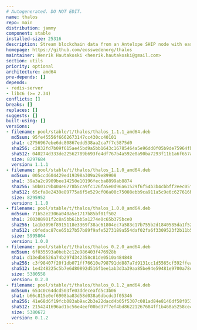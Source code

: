 ```yaml
---
# Autogenerated. DO NOT EDIT.
name: thalos
repo: main
distribution: jammy
component: stable
installed-size: 25316
description: Stream blockchain data from an Antelope SHIP node with ease.
homepage: https://github.com/eosswedenorg/thalos
maintainer: Henrik Hautakoski <henrik.hautakoski@gmail.com>
section: utils
priority: optional
architecture: amd64
pre-depends: []
depends:
- redis-server
- libc6 (>= 2.34)
conflicts: []
breaks: []
replaces: []
suggests: []
built-using: []
versions:
- filename: pool/stable/t/thalos/thalos_1.1.1_amd64.deb
  md5sum: 95fe45556f6662673147cc430cc40101
  sha1: c2756967ebe6dc80867edd538aa2ca7f7c5875d0
  sha256: c2832fd7b09f615ae45bd9a5bb1643c16785464a5e96dd0f05b9de75964fb4e1
  sha512: 040274d333de22562789b693fe4df767b4a592e0a90ba7293f11b1a6f657ad4e561a71920392b860b7eb829b768c29e06677bba3abb17fbd562f3790bdbbabd7
  size: 8297684
  version: 1.1.1
- filename: pool/stable/t/thalos/thalos_1.1.0_amd64.deb
  md5sum: 005ccd604429ed19398a309a29e89908
  sha1: 39a3a2c9909bee14250e10196fecba8899ab8874
  sha256: 50b01c9b404e6278b5ca9fc126fa5e0d96a61529f6f54b3b4cbbff2eec05f31f
  sha512: 65cfa8e2439e89775a6f5e529cf06a00c75008ebb9ca911a5c9e6c627616b00be24d421879ae3331b942054c054269de8c8cbf93909371d600e62731da5a6770
  size: 8295952
  version: 1.1.0
- filename: pool/stable/t/thalos/thalos_1.0.0_amd64.deb
  md5sum: 71b52e2306a040a5e1717b85bf01f502
  sha1: 260308901f2c8a5bb61bb5a1274e0c65b375bce0
  sha256: 1a1b3096f8915118e3369f38ac61804ec7a583c17b755b2d1840585da1f52a53
  sha512: c0fedac87ce65b27b57b89f9afe5273189a554daf02fa6f3309523f2b11b519ba3a8bde31e62d63b25687d2f0b6d651b35c7ba49e11523d34dd93c630d3d9069
  size: 5995864
  version: 1.0.0
- filename: pool/stable/t/thalos/thalos_0.2.0_amd64.deb
  md5sum: 6f035593a0beb2c12e986403f476928b
  sha1: d13edb8526a74b297d342358c81de0510a484848
  sha256: c3f98407f20f1db071ff76610e798791dd887a7d9131cc1d5565cf592ffead72
  sha512: 1e4248225c5b7e6d80892d516f1ee1ab3d3a39aa85be94e59481e9700a78de7f6d8eea1f236acaa29f74a4de63b604418a60d491fada6f1b04c59fa128765808
  size: 5380558
  version: 0.2.0
- filename: pool/stable/t/thalos/thalos_0.1.2_amd64.deb
  md5sum: 653c0c64dcd503fe03ddeceafd5c3b06
  sha1: b66c815e0ef6908ba83d58d038a6dbcdc3f05346
  sha256: 41e68d6f19fcb083ab9ac2b3e22dacd4b05f5307c081ad84e8146df58f0513e0
  sha512: 2154241696ad1bc56e4eef00bd37f7ef4bd86221267684ff1b468a5258ce4875c00bb7755b5cfc0d8077899d9420ef2360487fc31bcc39996313d7c9bc2a7814
  size: 5380672
  version: 0.1.2
---
```

